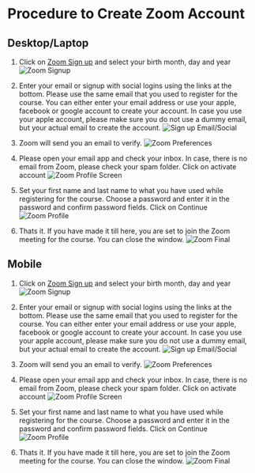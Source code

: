 # Procedure to Create Zoom Account
## Desktop/Laptop

1. Click on [Zoom Sign up](https://zoom.us/signup) and select your birth month, day and  year
![Zoom Signup](img/browser/ZoomSignupBrowser.png)

2. Enter your email or signup with social logins using the links at the bottom. Please use the same email that you used to register for the course. You can either enter your email address or use your apple, facebook or google account to create your account. In case you use your apple account, please make sure you do not use a dummy email, but your actual email to create the account. 
![Sign up Email/Social](img/browser/ZoomSignupBrowser2.png)

3. Zoom will send you an email to verify. 
![Zoom Preferences](img/browser/ZoomTestEmailBrowser.png)

4. Please open your email app and check your inbox. In case, there is no email from Zoom, please check your spam folder. Click on activate account
![Zoom Profile Screen](img/ZoomEmail.png)

5. Set your first name and last name to what you have used while registering for the course. Choose a password and enter it in the password and confirm password fields. Click on Continue
![Zoom Profile](img/browser/ZoomDetailsBrowser.png)

6. Thats it. If you have made it till here, you are set to join the Zoom meeting for the course. You can close the window.
![Zoom Final](img/browser/ZoomFinalStepBrowser.png)

## Mobile
1. Click on [Zoom Sign up](https://zoom.us/signup) and select your birth month, day and  year
![Zoom Signup](img/mobile/ZoomSignupMobile.png)

2. Enter your email or signup with social logins using the links at the bottom. Please use the same email that you used to register for the course. You can either enter your email address or use your apple, facebook or google account to create your account. In case you use your apple account, please make sure you do not use a dummy email, but your actual email to create the account. 
![Sign up Email/Social](img/mobile/ZoomSignupMobile2.png)

3. Zoom will send you an email to verify. 
![Zoom Preferences](img/mobile/ZoomTestEmailMobile.png)

4. Please open your email app and check your inbox. In case, there is no email from Zoom, please check your spam folder. Click on activate account
![Zoom Profile Screen](img/ZoomEmail.png)

5. Set your first name and last name to what you have used while registering for the course. Choose a password and enter it in the password and confirm password fields. Click on Continue
![Zoom Profile](img/mobile/ZoomDetailsMobile.png)

6. Thats it. If you have made it till here, you are set to join the Zoom meeting for the course. You can close the window.
![Zoom Final](img/mobile/ZoomFinalStepMobile.png)
